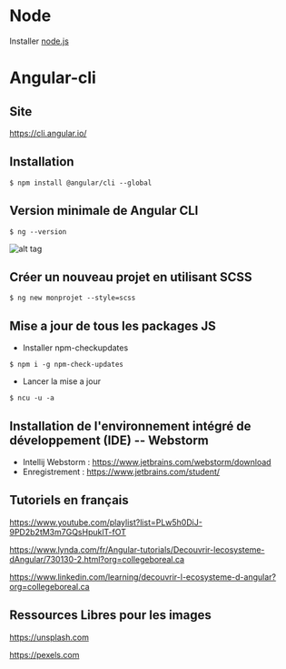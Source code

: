 # Node 

Installer [node.js](N.Node)

# Angular-cli

## Site

https://cli.angular.io/

## Installation

```
$ npm install @angular/cli --global
```

## Version minimale de Angular CLI

```
$ ng --version
```

![alt tag](ng-version.png)

## Créer un nouveau projet en utilisant SCSS

```
$ ng new monprojet --style=scss
```

## Mise a jour de tous les packages JS

* Installer npm-checkupdates

```
$ npm i -g npm-check-updates
```

* Lancer la mise a jour

```
$ ncu -u -a
```
## Installation de l'environnement intégré de développement (IDE) -- Webstorm

* Intellij Webstorm : https://www.jetbrains.com/webstorm/download
* Enregistrement    : https://www.jetbrains.com/student/

## Tutoriels en français  
https://www.youtube.com/playlist?list=PLw5h0DiJ-9PD2b2tM3m7GQsHpuklT-fOT

https://www.lynda.com/fr/Angular-tutorials/Decouvrir-lecosysteme-dAngular/730130-2.html?org=collegeboreal.ca

https://www.linkedin.com/learning/decouvrir-l-ecosysteme-d-angular?org=collegeboreal.ca


## Ressources Libres pour les images

https://unsplash.com

https://pexels.com
